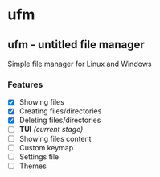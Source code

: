 # ufm
## ufm - untitled file manager

Simple file manager for Linux and Windows

### Features
- [x] Showing files
- [x] Creating files/directories
- [x] Deleting files/directories
- [ ] **TUI** _(current stage)_
- [ ] Showing files content  
- [ ] Custom keymap
- [ ] Settings file
- [ ] Themes
